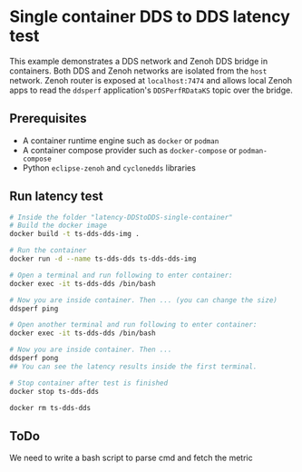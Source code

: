 
# Single container DDS to DDS latency test

This example demonstrates a DDS network and Zenoh DDS bridge in containers. Both DDS and Zenoh networks are isolated from the `host` network. Zenoh router is exposed at `localhost:7474` and allows local Zenoh apps to read the `ddsperf` application's `DDSPerfRDataKS` topic over the bridge.

## Prerequisites

- A container runtime engine such as `docker` or `podman`
- A container compose provider such as `docker-compose` or `podman-compose`
- Python `eclipse-zenoh` and `cyclonedds` libraries

## Run latency test

```sh
# Inside the folder "latency-DDStoDDS-single-container"
# Build the docker image
docker build -t ts-dds-dds-img .

# Run the container
docker run -d --name ts-dds-dds ts-dds-dds-img

# Open a terminal and run following to enter container:
docker exec -it ts-dds-dds /bin/bash

# Now you are inside container. Then ... (you can change the size)
ddsperf ping

# Open another terminal and run following to enter container:
docker exec -it ts-dds-dds /bin/bash

# Now you are inside container. Then ...
ddsperf pong
## You can see the latency results inside the first terminal. 

# Stop container after test is finished
docker stop ts-dds-dds

docker rm ts-dds-dds
```

## ToDo

We need to write a bash script to parse cmd and fetch the metric